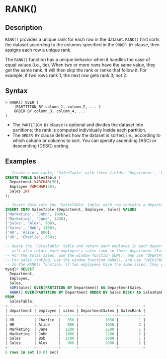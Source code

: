 # **RANK()**

## **Description**

`RANK()` provides a unique rank for each row in the dataset. `RANK()` first sorts the dataset according to the columns specified in the `ORDER BY` clause, then assigns each row a unique rank.

The `RANK()` function has a unique behavior when it handles the case of equal values ​​(i.e., tie). When two or more rows have the same value, they get the same rank. It will then skip the rank or ranks that follow it. For example, if two rows rank 1, the next row gets rank 3, not 2.

## **Syntax**

```
> RANK() OVER (
    [PARTITION BY column_1, column_2, ... ]
    ORDER BY column_3, column_4, ...
)
```

- The `PARTITION BY` clause is optional and divides the dataset into partitions; the rank is computed individually inside each partition.
- The `ORDER BY` clause defines how the dataset is sorted, i.e., according to which column or columns to sort. You can specify ascending (ASC) or descending (DESC) sorting.

## **Examples**

```SQL
-- Create a new table, 'SalesTable' with three fields: 'Department', 'Employee', and 'Sales'
CREATE TABLE SalesTable (
  Department VARCHAR(50),
  Employee VARCHAR(50),
  Sales INT
);

-- Insert data into the 'SalesTable' table; each row contains a department (Department), an employee (Employee), and their sales (Sales)
INSERT INTO SalesTable (Department, Employee, Sales) VALUES
('Marketing', 'John', 1000),
('Marketing', 'Jane', 1200),
('Sales', 'Alex', 900),
('Sales', 'Bob', 1100),
('HR', 'Alice', 800),
('HR', 'Charlie', 850);

-- Query the 'SalesTable' table and return each employee in each department, their sales, and the total sales of their department (DepartmentSales)
-- will also return each employee's sales rank in their department (SalesRank)
-- For the total sales, use the window function SUM(), and use 'OVER(PARTITION BY Department)' to calculate each department separately
-- For sales ranking, use the window function RANK(), and use 'OVER(PARTITION BY Department ORDER BY Sales DESC)' to rank employees in each department in descending order by sales
-- In the RANK() function, if two employees have the same sales, they get the same rank, and the next sales rank is skipped. For example, if two employees are number one in sales, the next sales rank is number three, not number two.
mysql> SELECT
  Department,
  Employee,
  Sales,
  SUM(Sales) OVER(PARTITION BY Department) AS DepartmentSales,
  RANK() OVER(PARTITION BY Department ORDER BY Sales DESC) AS SalesRank
FROM
  SalesTable;
+------------+----------+-------+-----------------+-----------+
| department | employee | sales | DepartmentSales | SalesRank |
+------------+----------+-------+-----------------+-----------+
| HR         | Charlie  |   850 |            1650 |         1 |
| HR         | Alice    |   800 |            1650 |         2 |
| Marketing  | Jane     |  1200 |            2200 |         1 |
| Marketing  | John     |  1000 |            2200 |         2 |
| Sales      | Bob      |  1100 |            2000 |         1 |
| Sales      | Alex     |   900 |            2000 |         2 |
+------------+----------+-------+-----------------+-----------+
6 rows in set (0.01 sec)
```
